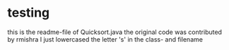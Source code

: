 # testing
this is the readme-file of Quicksort.java
the original code was contributed by rmishra
I just lowercased the letter 's' in the class- and filename
